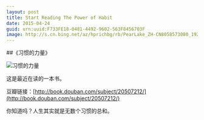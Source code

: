 ```yaml
---
layout: post
title: Start Reading The Power of Habit
date: 2015-04-24
guid: urn:uuid:F733FE18-0481-4492-9602-563F8456703F
image: http://s.cn.bing.net/az/hprichbg/rb/PearLake_ZH-CN8058573080_1920x1080.jpg
---
```


##《习惯的力量》

![习惯的力量](http://img3.douban.com/lpic/s26262254.jpg)

这是最近在读的一本书。

豆瓣链接：[http://book.douban.com/subject/20507212/](http://book.douban.com/subject/20507212/)

你知道吗？人生其实就是无数个习惯的总和。